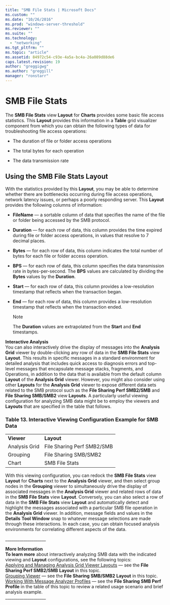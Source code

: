 ```yaml
---
title: "SMB File Stats | Microsoft Docs"
ms.custom: ""
ms.date: "10/26/2016"
ms.prod: "windows-server-threshold"
ms.reviewer: ""
ms.suite: ""
ms.technology: 
  - "networking"
ms.tgt_pltfrm: ""
ms.topic: "article"
ms.assetid: 84972c54-c93e-4a5a-bc4a-26a089d88de6
caps.latest.revision: 19
author: "greggigwg"
ms.author: "greggill"
manager: "ronstarr"
---
```

# SMB File Stats
The **SMB File Stats** view **Layout** for **Charts** provides some basic file access statistics. This **Layout** provides this information in a **Table** grid visualizer component from which you can obtain the following types of data for troubleshooting file access operations:  
  
-   The duration of file or folder access operations  
  
-   The total bytes for each operation  
  
-   The data transmission rate  
  
## Using the SMB File Stats Layout  
 With the statistics provided by this **Layout**, you may be able to determine whether there are bottlenecks occurring during file access operations, network latency issues, or perhaps a poorly responding server. This **Layout** provides the following columns of information:  
  
-   **FileName** — a sortable column of data that specifies the name of the file or folder being accessed by the SMB protocol.  
  
-   **Duration** — for each row of data, this column provides the time expired during file or folder access operations, in values that resolve to 7 decimal places.  
  
-   **Bytes** — for each row of data, this column indicates the total number of bytes for each file or folder access operation.  
  
-   **BPS** — for each row of data, this column specifies the data transmission rate in bytes-per-second. The **BPS** values are calculated by dividing the **Bytes** values by the **Duration**.  
  
-   **Start** — for each row of data, this column provides a low-resolution timestamp that reflects when the transaction began.  
  
-   **End** — for each row of data, this column provides a low-resolution timestamp that reflects when the transaction ended.  
  
    > [!NOTE]
    >  The **Duration** values are extrapolated from the **Start** and **End** timestamps.  
  
 **Interactive Analysis**   
You can also interactively drive the display of messages into the **Analysis Grid** viewer by double-clicking any row of data in the **SMB File Stats** view **Layout**. This results in specific messages in a standard environment for detailed analysis that includes quick access to diagnosis errors and top-level messages that encapsulate message stacks, fragments, and Operations, in addition to the data that is available from the default column **Layout** of the **Analysis Grid** viewer.  However,  you might also consider using other **Layouts** for the **Analysis Grid** viewer to expose different data sets related to the SMB protocol such as the **File Sharing Perf SMB2/SMB** and **File Sharing SMB/SMB2** view **Layouts**. A particularly useful viewing configuration for analyzing SMB data might be to employ the viewers and **Layouts** that are specified in the table that follows.  
  
### Table 13. Interactive Viewing Configuration Example for SMB Data  
  
|||  
|-|-|  
|**Viewer**|**Layout**|  
|Analysis Grid|File Sharing Perf SMB2/SMB|  
|Grouping|File Sharing SMB/SMB2|  
|Chart|SMB File Stats|  
  
 With this viewing configuration, you can redock the **SMB File Stats** view **Layout** for **Charts** next to the **Analysis Grid** viewer, and then select group nodes in the **Grouping** viewer to simultaneously drive the display of associated messages in the **Analysis Grid** viewer and related rows of data in the **SMB File Stats** view **Layout**. Conversely, you can also select a row of data in the **SMB File Stats** view **Layout** and automatically detect and highlight the messages associated with a particular SMB file operation in the **Analysis Grid** viewer. In addition, message fields and values in the **Details** **Tool Window** snap to whatever message selections are made through these interactions. In each case, you can obtain focused analysis environments for correlating different aspects of the data.  
  
 ___________________\_  
  
 **More Information**   
 **To learn more** about interactively analyzing SMB data with the indicated viewing and **Layout** configurations, see the following topics:  
[Applying and Managing Analysis Grid Viewer Layouts](applying-and-managing-analysis-grid-viewer-layouts.md) — see the **File Sharing Perf SMB2/SMB** **Layout** in this topic.  
[Grouping Viewer](grouping-viewer.md) — see the **File Sharing SMB/SMB2** **Layout** in this topic.  
[Working With Message Analyzer Profiles](working-with-message-analyzer-profiles.md) — see the **File Sharing SMB Perf** **Profile** in the table of this topic to review a related usage scenario and brief analysis example.  
___________________\_